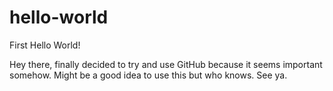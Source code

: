 # hello-world
First Hello World!

Hey there, finally decided to try and use GitHub because it seems important somehow. 
Might be a good idea to use this but who knows. See ya.
